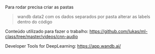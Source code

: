 Para rodar precisa criar as pastas

> wandb
> data2 com os dados separados por pasta
> alterar as labels dentro do código


Conteúdo utilizado para fazer o trabalho:
https://github.com/lukas/ml-class/tree/master/videos/cnn-audio

Developer Tools for DeepLearning:
https://app.wandb.ai/